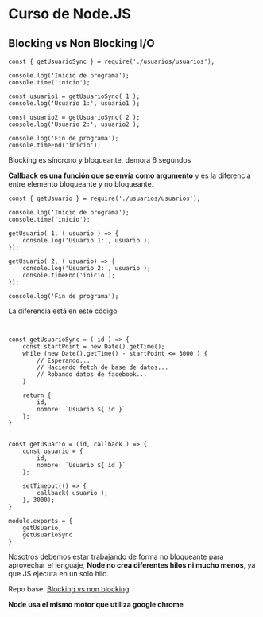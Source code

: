 # Curso de Node.JS

## Blocking vs Non Blocking I/O

```
const { getUsuarioSync } = require('./usuarios/usuarios');

console.log('Inicio de programa');
console.time('inicio');

const usuario1 = getUsuarioSync( 1 );
console.log('Usuario 1:', usuario1 );

const usuario2 = getUsuarioSync( 2 );
console.log('Usuario 2:', usuario2 );

console.log('Fin de programa');
console.timeEnd('inicio');
```

Blocking es síncrono y bloqueante, demora 6 segundos

**Callback es una función que se envía como argumento** y es la diferencia entre elemento bloqueante y no bloqueante.

```
const { getUsuario } = require('./usuarios/usuarios');

console.log('Inicio de programa');
console.time('inicio');

getUsuario( 1, ( usuario ) => {
	console.log('Usuario 1:', usuario );
});

getUsuario( 2, ( usuario) => {
	console.log('Usuario 2:', usuario );
	console.timeEnd('inicio');
});

console.log('Fin de programa');
```

La diferencia está en este código 

```


const getUsuarioSync = ( id ) => {
    const startPoint = new Date().getTime();
    while (new Date().getTime() - startPoint <= 3000 ) {
        // Esperando...
        // Haciendo fetch de base de datos...
        // Robando datos de facebook...
    }

    return {
        id,
        nombre: `Usuario ${ id }`
    }; 
}


const getUsuario = (id, callback ) => {
    const usuario = {
        id,
        nombre: `Usuario ${ id }`
    };
    
    setTimeout(() => {
        callback( usuario );
    }, 3000);
}

module.exports = {
    getUsuario,
    getUsuarioSync
}
```

Nosotros debemos estar trabajando de forma no bloqueante para aprovechar el lenguaje, **Node no crea diferentes hilos ni mucho menos**, ya que JS ejecuta en un solo hilo.

Repo base:
[Blocking vs non blocking](https://github.com/Klerith/node-blocking-vs-non-blocking/blob/main/usuarios/usuarios.js)

**Node usa el mismo motor que utiliza google chrome**